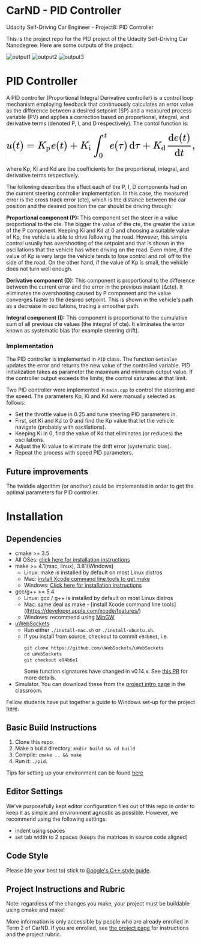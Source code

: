# CarND - PID Controller

Udacity Self-Driving Car Engineer - Project8: PID Controller


This is the project repo for the PID project of the Udacity Self-Driving Car Nanodegree. Here are some outputs of the project:

![output1](./output/output1.gif)
![output2](./output/output2.gif)
![output3](./output/output3.gif)


# PID Controller

A PID controller (Proportional Integral Derivative controller) is a control loop mechanism employing feedback that continuously calculates an error value as the difference between a desired setpoint (SP) and a measured process variable (PV) and applies a correction based on proportional, integral, and derivative terms (denoted P, I, and D respectively). The contol function is:

![PID](./images/pid.svg)

where Kp, Ki and Kd are the coefficients for the proportional, integral, and derivative terms respectively.

The following describes the effect each of the P, I, D components had on the current steering controller implementation. In this case, the measured error is the cross track error (cte), which is the distance between the car position and the desired position the car should be driving through:

**Proportional component (P):** 
This component set the steer in a value proportional to the cte. The bigger the value of the cte, the greater the value of the P component. Keeping Ki and Kd at 0 and choosing a suitable value of Kp, the vehicle is able to drive following the road. However, this simple control usually has overshooting of the setpoint and that is shown in the oscillations that the vehicle has when driving on the road. Even more, if the value of Kp is very large the vehicle tends to lose control and roll off to the side of the road. On the other hand, if the value of Kp is small, the vehicle does not turn well enough. 

**Derivative component (D):**
This component is proportional to the difference between the current error and the error in the previous instant (Δcte). It eliminates the overshooting caused by P component and the value converges faster to the desired setpoint. This is shown in the vehicle's path as a decrease in oscillations, tracing a smoother path.

**Integral component (I):** 
This component is proportional to the cumulative sum of all previous cte values (the integral of cte). It eliminates the error known as systematic bias (for example steering drift).

### Implementation

The PID controller is implemented in `PID` class. The function `GetValue` updates the error and returns the new value of the controlled variable. PID initialization takes as parameter the maximum and minimum output value. If the controller output exceeds the limits, the control saturates at that limit.

Two PID controller were implemented in `main.cpp` to control the steering and the speed. The parameters Kp, Ki and Kd were manually selected as follows:
- Set the throttle value in 0.25 and tune steering PID parameters in.
- First, set Ki and Kd to 0 and find the Kp value that let the vehicle navigate (probably with oscillations).
- Keeping Ki in 0, find the value of Kd that eliminates (or reduces) the oscillations.
- Adjust the Ki value to eliminate the drift error (systematic bias).
- Repeat the process with speed PID parameters.


## Future improvements

The twiddle algorithm (or another) could be implemented in order to get the optimal parameters for PID controller. 

# Installation

## Dependencies

* cmake >= 3.5
 * All OSes: [click here for installation instructions](https://cmake.org/install/)
* make >= 4.1(mac, linux), 3.81(Windows)
  * Linux: make is installed by default on most Linux distros
  * Mac: [install Xcode command line tools to get make](https://developer.apple.com/xcode/features/)
  * Windows: [Click here for installation instructions](http://gnuwin32.sourceforge.net/packages/make.htm)
* gcc/g++ >= 5.4
  * Linux: gcc / g++ is installed by default on most Linux distros
  * Mac: same deal as make - [install Xcode command line tools]((https://developer.apple.com/xcode/features/)
  * Windows: recommend using [MinGW](http://www.mingw.org/)
* [uWebSockets](https://github.com/uWebSockets/uWebSockets)
  * Run either `./install-mac.sh` or `./install-ubuntu.sh`.
  * If you install from source, checkout to commit `e94b6e1`, i.e.
    ```
    git clone https://github.com/uWebSockets/uWebSockets 
    cd uWebSockets
    git checkout e94b6e1
    ```
    Some function signatures have changed in v0.14.x. See [this PR](https://github.com/udacity/CarND-MPC-Project/pull/3) for more details.
* Simulator. You can download these from the [project intro page](https://github.com/udacity/self-driving-car-sim/releases) in the classroom.

Fellow students have put together a guide to Windows set-up for the project [here](https://s3-us-west-1.amazonaws.com/udacity-selfdrivingcar/files/Kidnapped_Vehicle_Windows_Setup.pdf).

## Basic Build Instructions

1. Clone this repo.
2. Make a build directory: `mkdir build && cd build`
3. Compile: `cmake .. && make`
4. Run it: `./pid`. 

Tips for setting up your environment can be found [here](https://classroom.udacity.com/nanodegrees/nd013/parts/40f38239-66b6-46ec-ae68-03afd8a601c8/modules/0949fca6-b379-42af-a919-ee50aa304e6a/lessons/f758c44c-5e40-4e01-93b5-1a82aa4e044f/concepts/23d376c7-0195-4276-bdf0-e02f1f3c665d)

## Editor Settings

We've purposefully kept editor configuration files out of this repo in order to
keep it as simple and environment agnostic as possible. However, we recommend
using the following settings:

* indent using spaces
* set tab width to 2 spaces (keeps the matrices in source code aligned)

## Code Style

Please (do your best to) stick to [Google's C++ style guide](https://google.github.io/styleguide/cppguide.html).

## Project Instructions and Rubric

Note: regardless of the changes you make, your project must be buildable using
cmake and make!

More information is only accessible by people who are already enrolled in Term 2
of CarND. If you are enrolled, see [the project page](https://classroom.udacity.com/nanodegrees/nd013/parts/40f38239-66b6-46ec-ae68-03afd8a601c8/modules/f1820894-8322-4bb3-81aa-b26b3c6dcbaf/lessons/e8235395-22dd-4b87-88e0-d108c5e5bbf4/concepts/6a4d8d42-6a04-4aa6-b284-1697c0fd6562)
for instructions and the project rubric.
